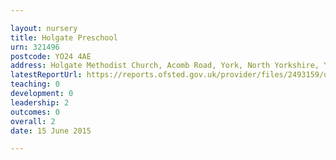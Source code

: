 ```yaml
---

layout: nursery
title: Holgate Preschool
urn: 321496
postcode: YO24 4AE
address: Holgate Methodist Church, Acomb Road, York, North Yorkshire, YO24 4AE
latestReportUrl: https://reports.ofsted.gov.uk/provider/files/2493159/urn/321496.pdf
teaching: 0
development: 0
leadership: 2
outcomes: 0
overall: 2
date: 15 June 2015

---
```

